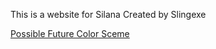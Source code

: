 This is a website for Silana
  Created by Slingexe

  [Possible Future Color Sceme](https://www.realtimecolors.com/?colors=b8b8b8-3a1332-28003d-d392c3-ff9e9e&fonts=Poppins-Poppins)
